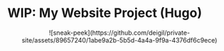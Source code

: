# WIP: My Website Project (Hugo)
<div style="text-align:center;">
![sneak-peek](https://github.com/deigil/private-site/assets/89657240/1abe9a2b-5b5d-4a4a-9f9a-4376df6c9ece)
</div>

